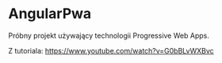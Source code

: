 # AngularPwa

Próbny projekt używający technologii Progressive Web Apps.

Z tutoriala: https://www.youtube.com/watch?v=G0bBLvWXBvc
